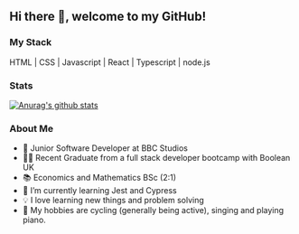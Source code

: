 ## Hi there 👋, welcome to my GitHub!

### My Stack

HTML | CSS | Javascript | React | Typescript | node.js

### Stats

[![Anurag's github stats](https://github-readme-stats.vercel.app/api?username=marianphillips)](https://github.com/anuraghazra/github-readme-stats)

### About Me

- 👩 Junior Software Developer at BBC Studios
- 👩‍🎓 Recent Graduate from a full stack developer bootcamp with Boolean UK
- 📚 Economics and Mathematics BSc (2:1)
- 🌱 I’m currently learning Jest and Cypress
- 💡 I love learning new things and problem solving
- 🏐 My hobbies are cycling (generally being active), singing and playing piano. 

